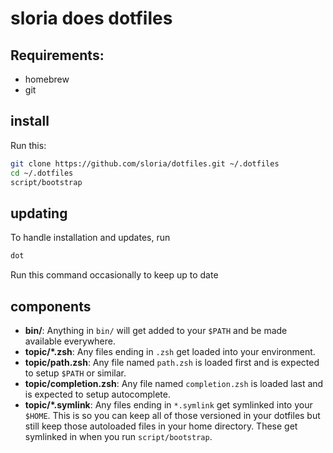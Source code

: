 # sloria does dotfiles

## Requirements:

- homebrew
- git

## install

Run this:

```sh
git clone https://github.com/sloria/dotfiles.git ~/.dotfiles
cd ~/.dotfiles
script/bootstrap
```

## updating

To handle installation and updates, run

```sh
dot
```

Run this command occasionally to keep up to date

## components


- **bin/**: Anything in `bin/` will get added to your `$PATH` and be made
  available everywhere.
- **topic/\*.zsh**: Any files ending in `.zsh` get loaded into your
  environment.
- **topic/path.zsh**: Any file named `path.zsh` is loaded first and is
  expected to setup `$PATH` or similar.
- **topic/completion.zsh**: Any file named `completion.zsh` is loaded
  last and is expected to setup autocomplete.
- **topic/\*.symlink**: Any files ending in `*.symlink` get symlinked into
  your `$HOME`. This is so you can keep all of those versioned in your dotfiles
  but still keep those autoloaded files in your home directory. These get
  symlinked in when you run `script/bootstrap`.

